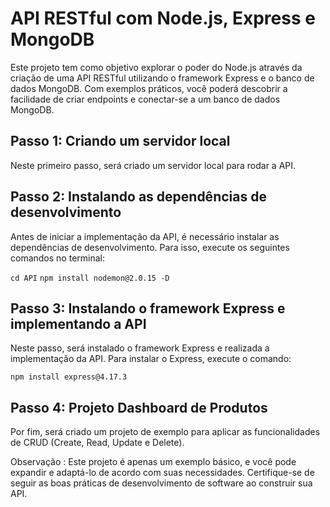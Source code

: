 # API RESTful com Node.js, Express e MongoDB
Este projeto tem como objetivo explorar o poder do Node.js através da criação de uma API RESTful utilizando o framework Express e o banco de dados MongoDB. Com exemplos práticos, você poderá descobrir a facilidade de criar endpoints e conectar-se a um banco de dados MongoDB.

## Passo 1: Criando um servidor local
Neste primeiro passo, será criado um servidor local para rodar a API.

## Passo 2: Instalando as dependências de desenvolvimento
Antes de iniciar a implementação da API, é necessário instalar as dependências de desenvolvimento. Para isso, execute os seguintes comandos no terminal:

```cd API```
```npm install nodemon@2.0.15 -D```

## Passo 3: Instalando o framework Express e implementando a API
Neste passo, será instalado o framework Express e realizada a implementação da API. Para instalar o Express, execute o comando:

```npm install express@4.17.3```

## Passo 4: Projeto Dashboard de Produtos
Por fim, será criado um projeto de exemplo para aplicar as funcionalidades de CRUD (Create, Read, Update e Delete).

Observação : Este projeto é apenas um exemplo básico, e você pode expandir e adaptá-lo de acordo com suas necessidades. Certifique-se de seguir as boas práticas de desenvolvimento de software ao construir sua API.



